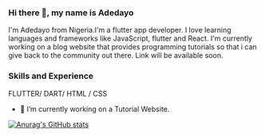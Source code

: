 ### Hi there 👋, my name is Adedayo
I'm Adedayo from Nigeria.I'm a flutter app developer. I love learning languages and frameworks like JavaScript, flutter and React. I'm currently working on a blog website that provides programming tutorials so that i can give back to the community out there. Link will be available soon.

### Skills and Experience
FLUTTER/ DART/ HTML / CSS

- 🔭 I’m currently working on a Tutorial Website. 


[![Anurag's GitHub stats](https://github-readme-stats.vercel.app/api?username=martex-dev)](https://github.com/anuraghazra/github-readme-stats)
